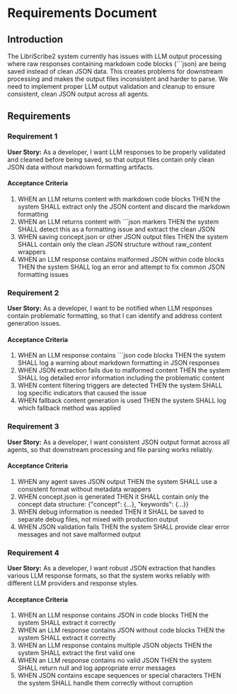 # Requirements Document

## Introduction

The LibriScribe2 system currently has issues with LLM output processing where raw responses containing markdown code blocks (```json) are being saved instead of clean JSON data. This creates problems for downstream processing and makes the output files inconsistent and harder to parse. We need to implement proper LLM output validation and cleanup to ensure consistent, clean JSON output across all agents.

## Requirements

### Requirement 1

**User Story:** As a developer, I want LLM responses to be properly validated and cleaned before being saved, so that output files contain only clean JSON data without markdown formatting artifacts.

#### Acceptance Criteria

1. WHEN an LLM returns content with markdown code blocks THEN the system SHALL extract only the JSON content and discard the markdown formatting
2. WHEN an LLM returns content with ```json markers THEN the system SHALL detect this as a formatting issue and extract the clean JSON
3. WHEN saving concept.json or other JSON output files THEN the system SHALL contain only the clean JSON structure without raw_content wrappers
4. WHEN an LLM response contains malformed JSON within code blocks THEN the system SHALL log an error and attempt to fix common JSON formatting issues

### Requirement 2

**User Story:** As a developer, I want to be notified when LLM responses contain problematic formatting, so that I can identify and address content generation issues.

#### Acceptance Criteria

1. WHEN an LLM response contains ```json code blocks THEN the system SHALL log a warning about markdown formatting in JSON responses
2. WHEN JSON extraction fails due to malformed content THEN the system SHALL log detailed error information including the problematic content
3. WHEN content filtering triggers are detected THEN the system SHALL log specific indicators that caused the issue
4. WHEN fallback content generation is used THEN the system SHALL log which fallback method was applied

### Requirement 3

**User Story:** As a developer, I want consistent JSON output format across all agents, so that downstream processing and file parsing works reliably.

#### Acceptance Criteria

1. WHEN any agent saves JSON output THEN the system SHALL use a consistent format without metadata wrappers
2. WHEN concept.json is generated THEN it SHALL contain only the concept data structure: {"concept": {...}, "keywords": {...}}
3. WHEN debug information is needed THEN it SHALL be saved to separate debug files, not mixed with production output
4. WHEN JSON validation fails THEN the system SHALL provide clear error messages and not save malformed output

### Requirement 4

**User Story:** As a developer, I want robust JSON extraction that handles various LLM response formats, so that the system works reliably with different LLM providers and response styles.

#### Acceptance Criteria

1. WHEN an LLM response contains JSON in code blocks THEN the system SHALL extract it correctly
2. WHEN an LLM response contains JSON without code blocks THEN the system SHALL extract it correctly
3. WHEN an LLM response contains multiple JSON objects THEN the system SHALL extract the first valid one
4. WHEN an LLM response contains no valid JSON THEN the system SHALL return null and log appropriate error messages
5. WHEN JSON contains escape sequences or special characters THEN the system SHALL handle them correctly without corruption
